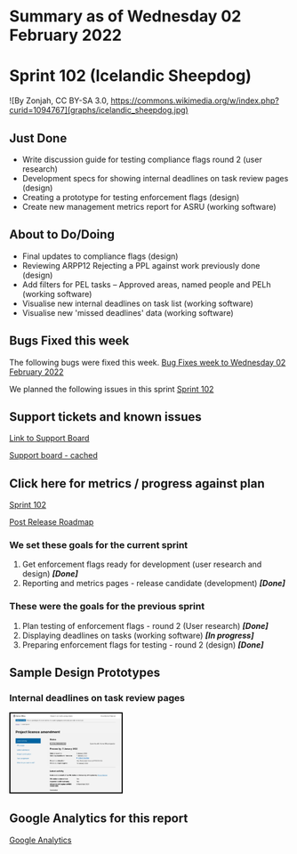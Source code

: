 # Summary as of Wednesday 02 February 2022 

# Sprint 102 (Icelandic Sheepdog)
![By Zonjah, CC BY-SA 3.0, https://commons.wikimedia.org/w/index.php?curid=1094767](graphs/icelandic_sheepdog.jpg)

## Just Done
* Write discussion guide for testing compliance flags round 2 (user research)
* Development specs for showing internal deadlines on task review pages (design)
* Creating a prototype for testing enforcement flags (design)
* Create new management metrics report for ASRU (working software)

## About to Do/Doing
* Final updates to compliance flags (design)
* Reviewing ARPP12 Rejecting a PPL against work previously done (design)
* Add filters for PEL tasks – Approved areas, named people and PELh (working software)
* Visualise new internal deadlines on task list (working software)
* Visualise new 'missed deadlines' data (working software)

## Bugs Fixed this week
The following bugs were fixed this week.
[Bug Fixes week to Wednesday 02 February 2022](graphs/bugs02022022.png)

We planned the following issues in this sprint 
[Sprint 102](graphs/sprint02022022.png)

## Support tickets and known issues
[Link to Support Board](https://collaboration.homeoffice.gov.uk/jira/secure/RapidBoard.jspa?rapidView=1717&selectedIssue=ASSB-253)

[Support board - cached](graphs/supportBoard02022022.png)

## Click here for metrics / progress against plan
[Sprint 102](graphs/progress02022022.png)

[Post Release Roadmap](graphs/roadmap02022022.png)

### We set these goals for the current sprint
1. Get enforcement flags ready for development (user research and design) ***[Done]***
2. Reporting and metrics pages - release candidate (development) ***[Done]***

### These were the goals for the previous sprint
1. Plan testing of enforcement flags - round 2 (User research) ***[Done]***
2. Displaying deadlines on tasks (working software) ***[In progress]***
3. Preparing enforcement flags for testing - round 2 (design) ***[Done]***

## Sample Design Prototypes
###  Internal deadlines on task review pages
<a href="graphs/proto1_02022022.png"><img src="graphs/proto1_02022022.png" alt="HTML5 Icon" width="200" style="border:2px solid black"></a>
<br>


## Google Analytics for this report
[Google Analytics](graphs/GA02022022.png)

